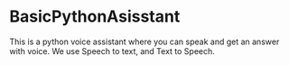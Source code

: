 # BasicPythonAsisstant
This is a python voice assistant where you can speak and get an answer with voice. We use Speech to text, and Text to Speech.
